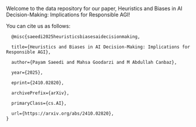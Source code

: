 Welcome to the data repository for our paper, Heuristics and Biases in AI Decision-Making: Implications for Responsible AGI!

You can cite us as follows:
  
      @misc{saeedi2025heuristicsbiasesaidecisionmaking,

      title={Heuristics and Biases in AI Decision-Making: Implications for Responsible AGI},
      
      author={Payam Saeedi and Mahsa Goodarzi and M Abdullah Canbaz},
      
      year={2025},
      
      eprint={2410.02820},
      
      archivePrefix={arXiv},
      
      primaryClass={cs.AI},
      
      url={https://arxiv.org/abs/2410.02820}, 
    }

